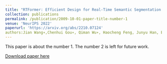 ```yaml
---
title: "RTFormer: Efficient Design for Real-Time Semantic Segmentation with Transformer."
collection: publications
permalink: /publication/2009-10-01-paper-title-number-1
venue: 'NeurIPS 2022'
paperurl: 'https://arxiv.org/abs/2210.07124'
authors:Jian Wang∗,Chenhui Gou∗, Qiman Wu∗, Haocheng Feng, Junyu Han, Errui Ding, Jingdong Wang † ( ∗ Equal contribution, † Corresponding author )
---
```

This paper is about the number 1. The number 2 is left for future work.

[Download paper here](https://arxiv.org/abs/2210.07124)
